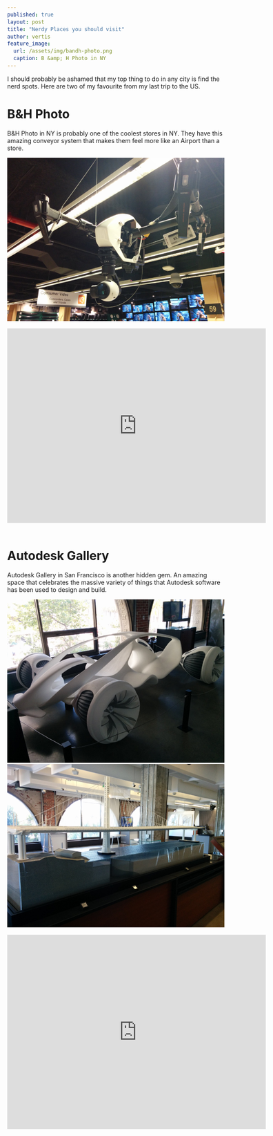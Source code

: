 ```yaml
---
published: true
layout: post
title: "Nerdy Places you should visit"
author: vertis
feature_image:
  url: /assets/img/bandh-photo.png
  caption: B &amp; H Photo in NY
---
```




I should probably be ashamed that my top thing to do in any city is find the nerd spots. Here are two of my favourite from my last trip to the US.

# B&H Photo

B&H Photo in NY is probably one of the coolest stores in NY. They have this amazing conveyor system that makes them feel more like an Airport than a store.

![B&H Photo](/assets/img/bandh-photo.png)

<iframe src="https://www.google.com/maps/embed?pb=!1m14!1m8!1m3!1d12089.6510628745!2d-73.996337!3d40.7529454!3m2!1i1024!2i768!4f13.1!3m3!1m2!1s0x0%3A0xb0dc42ba2848322!2zQiZI!5e0!3m2!1sen!2sau!4v1480372878143" width="600" height="450" frameborder="0" style="border:0" allowfullscreen></iframe>
<br/>
<br/>

# Autodesk Gallery
Autodesk Gallery in San Francisco is another hidden gem. An amazing space that celebrates the massive variety of things that Autodesk software has been used to design and build.

![Autodesk Gallery](/assets/img/autodesk-gallery.png)
![Autodesk Gallery 2](/assets/img/autodesk-gallery-2.png)

<iframe src="https://www.google.com/maps/embed?pb=!1m18!1m12!1m3!1d3152.8361889293865!2d-122.39700648383493!3d37.79387857975585!2m3!1f0!2f0!3f0!3m2!1i1024!2i768!4f13.1!3m3!1m2!1s0x80858066a8ce75b5%3A0x7b9724e970bf6347!2sAutodesk+Gallery!5e0!3m2!1sen!2sau!4v1480374753822" width="600" height="450" frameborder="0" style="border:0" allowfullscreen></iframe>

